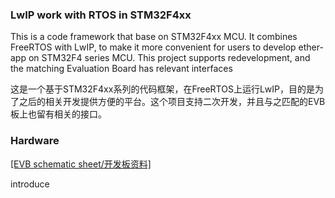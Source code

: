 <h3>LwIP work with RTOS in STM32F4xx</h3>
<p>This is a code framework that base on STM32F4xx MCU. It combines FreeRTOS with LwIP, to make it more convenient for users to develop ether-app on STM32F4 series MCU. This project supports redevelopment, and the matching Evaluation Board has relevant interfaces</p>
<p>这是一个基于STM32F4xx系列的代码框架，在FreeRTOS上运行LwIP，目的是为了之后的相关开发提供方便的平台。这个项目支持二次开发，并且与之匹配的EVB板上也留有相关的接口。</p>
<h3>Hardware</h3> 
<a href="http://www.developerlab.cn/">[EVB schematic sheet/开发板资料]</a>
<p>introduce</p>
